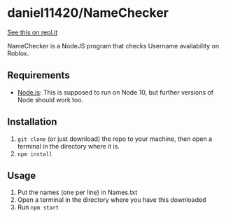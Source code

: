 # daniel11420/NameChecker

[See this on repl.it](https://repl.it/@kiziolek06/NameChecker)

NameChecker is a NodeJS program that checks Username availability on Roblox.

## Requirements

- [Node.js](https://nodejs.org): This is supposed to run on Node 10, but further versions of Node should work too.

## Installation

1. `git clone` (or just download) the repo to your machine, then open a terminal in the directory where it is.
2. `npm install`

## Usage

1. Put the names (one per line) in Names.txt
2. Open a terminal in the directory where you have this downloaded
3. Run `npm start`